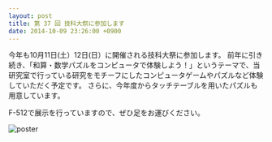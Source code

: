 ```yaml
---
layout: post
title: 第 37 回 技科大祭に参加します
date: 2014-10-09 23:26:00 +0900
---
```


今年も10月11日(土）12日(日）に開催される技科大祭に参加します。
前年に引き続き、「和算・数学パズルをコンピュータで体験しよう！」というテーマで、当研究室で行っている研究をモチーフにしたコンピュータゲームやパズルなど体験していただく予定です。
さらに、今年度からタッチテーブルを用いたパズルも用意しています。

F-512で展示を行っていますので、ぜひ足をお運びください。

![poster]({{site.baseurl}}/img/2013-10-09-school-festival-open.jpg)